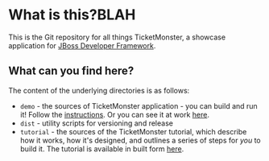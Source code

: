 # What is this?BLAH

This is the Git repository for all things TicketMonster, a showcase application for [JBoss Developer Framework](http://jboss.org/jdf).

## What can you find here?

The content of the underlying directories is as follows:

* `demo` - the sources of TicketMonster application - you can build and run it! Follow the [instructions](https://github.com/jboss-jdf/ticket-monster/blob/master/demo/README.md). Or you can see it at work [here](http://ticketmonster-jdf.rhcloud.com). 
* `dist` - utility scripts for versioning and release
* `tutorial` - the sources of the TicketMonster tutorial, which describe how it works, how it's designed, and outlines a series of steps for *you* to build it. The tutorial is available in built form [here](http://www.jboss.org/jdf/examples/get-started/).
